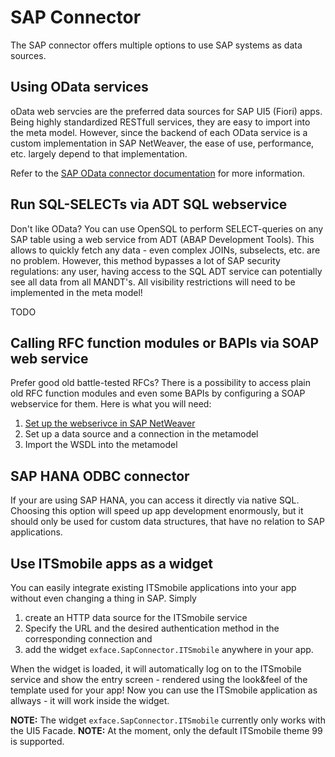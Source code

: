 # SAP Connector

The SAP connector offers multiple options to use SAP systems as data sources.

## Using OData services

oData web servcies are the preferred data sources for SAP UI5 (Fiori) apps. Being highly standardized RESTfull services, they are easy to import into the meta model. However, since the backend of each OData service is a custom implementation in SAP NetWeaver, the ease of use, performance, etc. largely depend to that implementation.

Refer to the [SAP OData connector documentation](Connecting_via_oData/index.md) for more information.

## Run SQL-SELECTs via ADT SQL webservice

Don't like OData? You can use OpenSQL to perform SELECT-queries on any SAP table using a web service from ADT (ABAP Development Tools). This allows to quickly fetch any data - even complex JOINs, subselects, etc. are no problem. However, this method bypasses a lot of SAP security regulations: any user, having access to the SQL ADT service can potentially see all data from all MANDT's. All visibility restrictions will need to be implemented in the meta model!

TODO

## Calling RFC function modules or BAPIs via SOAP web service

Prefer good old battle-tested RFCs? There is a possibility to access plain old RFC function modules and even some BAPIs by configuring a SOAP webservice for them. Here is what you will need:

1. [Set up the webserivce in SAP NetWeaver](Connecting_via_RFC_webservice/setting_up_rfc_webservice.md)
2. Set up a data source and a connection in the metamodel
3. Import the WSDL into the metamodel

## SAP HANA ODBC connector

If your are using SAP HANA, you can access it directly via native SQL. Choosing this option will speed up app development enormously, but it should only be used for custom data structures, that have no relation to SAP applications.

## Use ITSmobile apps as a widget

You can easily integrate existing ITSmobile applications into your app without even changing a thing in SAP. Simply 

1. create an HTTP data source for the ITSmobile service
2. Specify the URL and the desired authentication method in the corresponding connection and
3. add the widget `exface.SapConnector.ITSmobile` anywhere in your app.

When the widget is loaded, it will automatically log on to the ITSmobile service and show the entry screen - rendered using the look&feel of the template used for your app! Now you can use the ITSmobile application as allways - it will work inside the widget.

**NOTE:** The widget `exface.SapConnector.ITSmobile` currently only works with the UI5 Facade.
**NOTE:** At the moment, only the default ITSmobile theme 99 is supported.
